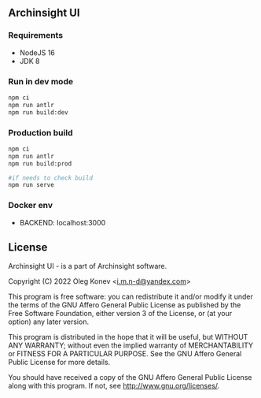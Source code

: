 ## Archinsight UI

### Requirements
- NodeJS 16
- JDK 8


### Run in dev mode
```bash
npm ci
npm run antlr
npm run build:dev
```


### Production build
```bash
npm ci
npm run antlr
npm run build:prod

#if needs to check build
npm run serve
```

### Docker env
- BACKEND: localhost:3000

## License
Archinsight UI - is a part of Archinsight software.

Copyright (C) 2022  Oleg Konev &lt;i.m.n-d@yandex.com&gt;

This program is free software: you can redistribute it and/or modify
it under the terms of the GNU Affero General Public License as
published by the Free Software Foundation, either version 3 of the
License, or (at your option) any later version.

This program is distributed in the hope that it will be useful,
but WITHOUT ANY WARRANTY; without even the implied warranty of
MERCHANTABILITY or FITNESS FOR A PARTICULAR PURPOSE.  See the
GNU Affero General Public License for more details.

You should have received a copy of the GNU Affero General Public License
along with this program.  If not, see <http://www.gnu.org/licenses/>.

